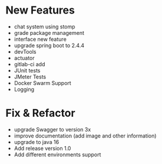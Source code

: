 # New Features
- chat system using stomp
- grade package management
- interface new feature
- upgrade spring boot to 2.4.4
- devTools
- actuator
- gitlab-ci add
- JUnit tests
- JMeter Tests
- Docker Swarm Support
- Logging

# Fix & Refactor
- upgrade Swagger to version 3x
- improve documentation (add image and other information)
- upgrade to java 16
- Add release version 1.0
- Add different environments support
